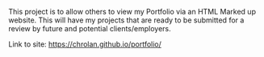 This project is to allow others to view my Portfolio via an HTML Marked up website. This will have my projects that are ready to be
submitted for a review by future and potential clients/employers.

Link to site: https://chrolan.github.io/portfolio/